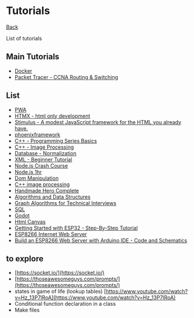 # Tutorials

[Back](../README.md)

List of tutorials

## Main Tutorials

- [Docker](https://www.youtube.com/watch?v=3c-iBn73dDE)
- [Packet Tracer - CCNA Routing & Switching](https://www.youtube.com/playlist?list=PLxbwE86jKRgMQ4HTuaJ7yQgA2BoNwY9ct)

## List

- [PWA](https://www.youtube.com/playlist?list=PL4cUxeGkcC9gTxqJBcDmoi5Q2pzDusSL7)
- [HTMX - html only development](https://refine.dev/blog/what-is-htmx)
- [Stimulus - A modest JavaScript framework for the HTML you already have.](https://stimulus.hotwired.dev/)
- [phoenixframework](https://www.phoenixframework.org/)
- [C++ - Programming Series Basics](https://www.youtube.com/playlist?list=PLl8_2-52cOALqtZDQdhLGshZcp0F4UIbu)
- [C++ - Image Processing](https://www.youtube.com/playlist?list=PLG5M8QIx5lkzdGkdYQeeCK__As6sI2tOY)
- [Database - Normalization](https://www.youtube.com/watch?v=GFQaEYEc8_8)
- [XML - Beginner Tutorial](https://www.youtube.com/playlist?list=PLhW3qG5bs-L9DloLUPwC3GdFimY5Ce_gS)
- [Node.js Crash Course](https://www.youtube.com/playlist?list=PL4cUxeGkcC9jsz4LDYc6kv3ymONOKxwBU)
- [Node.js 1hr](https://www.youtube.com/watch?v=TlB_eWDSMt4)
- [Dom Manipulation](https://www.youtube.com/watch?v=y17RuWkWdn8)
- [C++ image processing](https://www.youtube.com/watch?v=HGHbcRscFsg)
- [Handmade Hero Complete](https://www.youtube.com/playlist?list=PLnuhp3Xd9PYTt6svyQPyRO_AAuMWGxPzU)
- [Algorithms and Data Structures](https://www.youtube.com/watch?v=8hly31xKli0&list=WL&index=82&t=10558s)
- [Graph Algorithms for Technical Interviews](https://www.youtube.com/watch?v=tWVWeAqZ0WU&list=WL&index=2&t=1s)
- [SQL](https://www.youtube.com/watch?v=xiUTqnI6xk8&list=WL&index=8)
- [Godot](https://www.youtube.com/playlist?list=PLhqJJNjsQ7KEcm-iYJ2a8UCRN62bTneKa)
- [Html Canvas](https://www.youtube.com/watch?v=vAJEHf92tV0&list=WL&index=17)
- [Getting Started with ESP32 - Step-By-Step Tutorial](https://www.youtube.com/watch?v=tc3Qnf79Ny8&list=PL5tsI-MFTq5_1DQSiZUytLH11K-xPvTi5&index=5)
- [ESP8266 Internet Web Server](https://youtu.be/80TUUJGCmpo)
- [Build an ESP8266 Web Server with Arduino IDE - Code and Schematics](https://www.youtube.com/watch?v=dWM4p_KaTHY&list=WL&index=2&t=140s)

## to explore

- [https://socket.io/](https://socket.io/)
- [https://thoseawesomeguys.com/prompts/](https://thoseawesomeguys.com/prompts/)
- states in game of life (lookup tables) [https://www.youtube.com/watch?v=Hz_13P7lRoA](https://www.youtube.com/watch?v=Hz_13P7lRoA)
- Conditional function declaration in a class
- Make files
